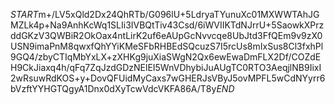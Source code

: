$START$m+/LV5xQld2Dx24QhRTb/G096lU+5LdryaTYunuXc01MXWWTAhJGMZLk4p+Na9AnhKcWq1SLIi3IVBQtTiv43Csd/6iWVIIKTdNJrrU+5SaowkXPrzddGKzV3QWBiR2OkOax4ntLirK2uf6eAUpGcNvvcqe8UbJtd3FfQEm9v9zX0USN9imaPnM8qwxfQhYYiKMeSFbRHBEdSQcuzS7I5rcUs8mIxSus8Cl3fxhPl9GQ4/zbyCTIqMbYxLX+zXHKg9juXiaSWgN2Qx6ewEwaDmFLX2Df/COZdEH9CkJiaxq4h/qFq7ZqJzdGDzNElEI5WnVDhybiJuAUgTC0RTO3AeqjlNB9IixI2wRsuwRdKOS+y+DovQFUidMyCaxs7wGHERJsVByJ5ovMPFL5wCdNYyrr6bVzftYYHGTQgyA1Dnx0dXyTcwVdcVKFA86A/T8y$END$